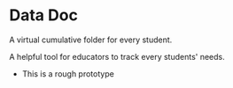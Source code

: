 # Data Doc

A virtual cumulative folder for every student.

A helpful tool for educators to track every students' needs.

* This is a rough prototype